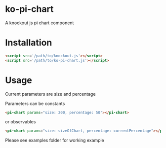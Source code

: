 # ko-pi-chart
A knockout js pi chart component

# Installation
```html
<script src='/path/to/knockout.js'></script>
<script src='/path/to/ko-pi-chart.js'></script>
```

# Usage
Current parameters are size and percentage

Parameters can be constants
```html
<pi-chart params="size: 200, percentage: 50"></pi-chart>
```

or observables
```html
<pi-chart params="size: sizeOfChart, percentage: currentPercentage"></pi-chart>
```

Please see examples folder for working example
